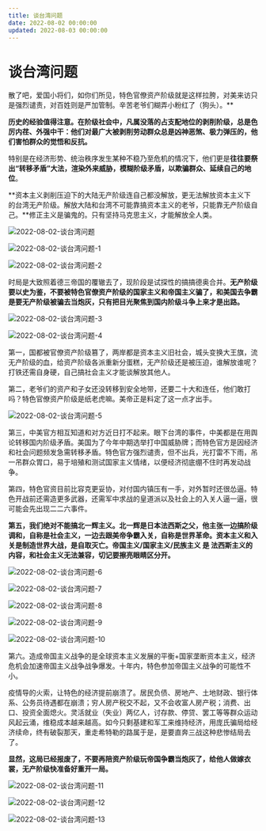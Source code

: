 ```yaml
---
title: 谈台湾问题
date: 2022-08-02 00:00:00
updated: 2022-08-03 00:00:00
---
```



# 谈台湾问题

散了吧，爱国小将们，如你们所见，特色官僚资产阶级就是这样拉胯，对美来访只是强烈谴责，对百姓则是严加管制。辛苦老爷们糊弄小粉红了（狗头）。**






**历史的经验值得注意。在阶级社会中，凡属没落的占支配地位的剥削阶级，总是色厉内荏、外强中干：他们对最广大被剥削劳动群众总是凶神恶煞、极力弹压的，他们害怕群众的觉悟和反抗。**

特别是在经济形势、统治秩序发生某种不稳乃至危机的情况下，他们更是**往往要祭出“转移矛盾”大法，渲染外来威胁，模糊阶级矛盾，以欺骗群众、延续自己的地位**。

**资本主义剥削压迫下的大陆无产阶级连自己都没解放，更无法解放资本主义下的台湾无产阶级。解放大陆和台湾不可能靠搞资本主义的老爷，只能靠无产阶级自己。**修正主义是骗鬼的。只有坚持马克思主义，才能解放全人类。

![2022-08-02-谈台湾问题](assets/2022-08-02-谈台湾问题.jpeg)

![2022-08-02-谈台湾问题-1](assets/2022-08-02-谈台湾问题-1.jpeg)

![2022-08-02-谈台湾问题-2](assets/2022-08-02-谈台湾问题-2.jpeg)

时局是大致照着德三帝国的覆辙去了，现阶段是试探性的搞搞德奥合并。**无产阶级要以史为鉴，不要被特色官僚资产阶级的国家主义和帝国主义骗了，和美国去争霸是要无产阶级被骗去当炮灰，只有把目光聚焦到国内阶级斗争上来才是出路。**

![2022-08-02-谈台湾问题-3](assets/2022-08-02-谈台湾问题-3.jpeg)

![2022-08-02-谈台湾问题-4](assets/2022-08-02-谈台湾问题-4.jpeg)

第一，国都被官僚资产阶级篡了，两岸都是资本主义旧社会，城头变换大王旗，流无产阶级的血，给资产阶级各派重新分蛋糕，无产阶级还是被压迫，谁解放谁呢？打铁还需自身硬，自己搞社会主义才能谈解放其他人。

第二，老爷们的资产和子女还没转移到安全地带，还要二十大和连任，他们敢打吗？特色官僚资产阶级是纸老虎嘛。美帝正是料定了这一点才出手。

![2022-08-02-谈台湾问题-5](assets/2022-08-02-谈台湾问题-5.jpeg)

第三，中美官方相互知道和对方近日打不起来。眼下台湾的事件，中美都是在用舆论转移国内阶级矛盾。美国为了今年中期选举打中国威胁牌；而特色官方是因经济和社会问题频发急需转移矛盾。特色官方强烈谴责，但不出兵，光打雷不下雨，吊一吊群众胃口，易于培殖和测试国家主义情绪，以便经济彻底绷不住时再发动战争。

第四，特色官资目前比容克更妥协，对付国内镇压有一手，对外暂时还很怂逼。特色开战前还需造更多武器，还需军中求战的皇道派以及社会上的入关人逼一逼，很可能会先出现二二六事件。

**第五，我们绝对不能搞北一辉主义。北一辉是日本法西斯之父，他主张一边搞阶级调和，自称是社会主义，一边去跟美帝争霸入关，自称是世界革命。资本主义和入关是制造世界大战，是自取灭亡。帝国主义/国家主义/民族主义 是 法西斯主义的内容，和社会主义无法兼容，切记要擦亮眼睛区分开。**

![2022-08-02-谈台湾问题-6](assets/2022-08-02-谈台湾问题-6.jpeg)

![2022-08-02-谈台湾问题-7](assets/2022-08-02-谈台湾问题-7.jpeg)

![2022-08-02-谈台湾问题-8](assets/2022-08-02-谈台湾问题-8.jpeg)

![2022-08-02-谈台湾问题-9](assets/2022-08-02-谈台湾问题-9.jpeg)

![2022-08-02-谈台湾问题-10](assets/2022-08-02-谈台湾问题-10.jpeg)

第六。造成帝国主义战争的是全球资本主义发展的平衡+国家垄断资本主义，经济危机会加速帝国主义战争战争爆发。十年内，特色参加帝国主义战争的可能性不小。

疫情导的火索，让特色的经济提前崩溃了。居民负债、房地产、土地财政、银行体系、公务员待遇都在崩溃；穷人房产税交不起，又不会收富人房产税；消费、出口、投资全面熄火。灵活就业（失业）两亿人，讨存款、停贷、罢工等等群众运动风起云涌，维稳成本越来越高。如今只剩基建和军工来维持经济，用庞氏骗局给经济续命，终有破裂那天，重走希特勒的路属于是，是要直奔三战这种悲惨结局去了。

**显然，这局已经报废了，不要再陪资产阶级玩帝国争霸当炮灰了，给他人做嫁衣裳，无产阶级快准备好重开一局。**

![2022-08-02-谈台湾问题-11](assets/2022-08-02-谈台湾问题-11.jpeg)

![2022-08-02-谈台湾问题-12](assets/2022-08-02-谈台湾问题-12.jpeg)

![2022-08-02-谈台湾问题-13](assets/2022-08-02-谈台湾问题-13.jpeg)

